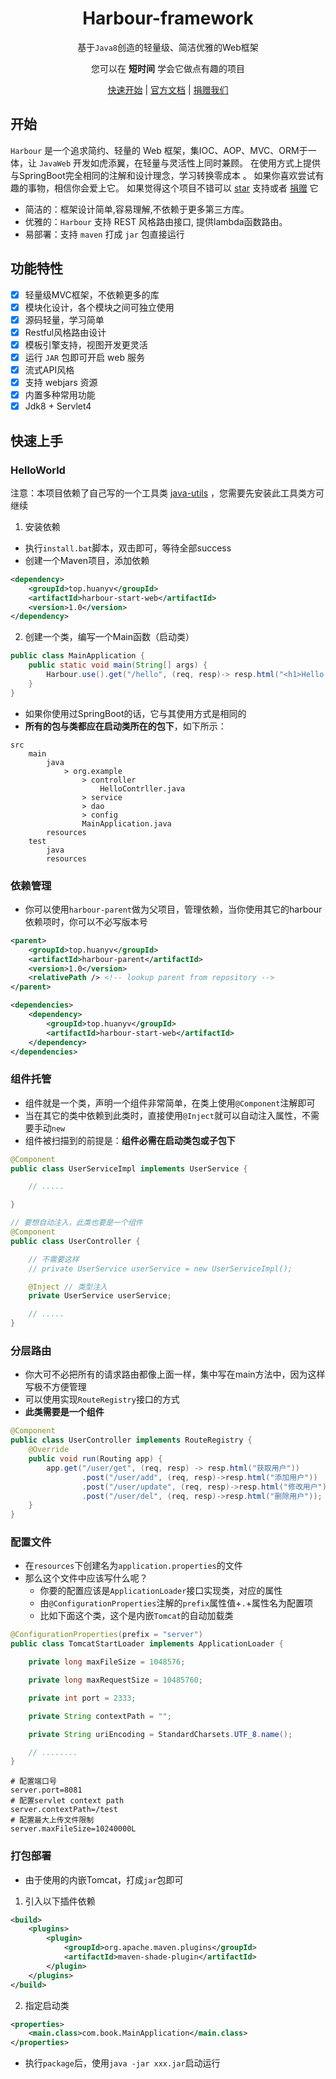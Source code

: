 <h1 align="center">Harbour-framework</h1>

<p align="center">基于<code>Java8</code>创造的轻量级、简洁优雅的Web框架 </p>
<p align="center">您可以在 <b>短时间</b> 学会它做点有趣的项目</p>
<p align="center">
    <a href="index.html#/README?id=开始" target="_self">快速开始</a> | 
    <a href="https://huanyv.github.io" target="_blank">官方文档</a> | 
    <a href="" target="_blank">捐赠我们</a> 
</p>

## 开始

`Harbour` 是一个追求简约、轻量的 Web 框架，集IOC、AOP、MVC、ORM于一体，让 `JavaWeb` 开发如虎添翼，在轻量与灵活性上同时兼顾。 在使用方式上提供与SpringBoot完全相同的注解和设计理念，学习转换零成本 。
如果你喜欢尝试有趣的事物，相信你会爱上它。
如果觉得这个项目不错可以 [star](https://github.com) 支持或者 [捐赠](https://github.com) 它

* 简洁的：框架设计简单,容易理解,不依赖于更多第三方库。
* 优雅的：`Harbour` 支持 REST 风格路由接口, 提供lambda函数路由。
* 易部署：支持 `maven` 打成 `jar` 包直接运行

## 功能特性

- [x] 轻量级MVC框架，不依赖更多的库
- [x] 模块化设计，各个模块之间可独立使用
- [x] 源码轻量，学习简单
- [x] Restful风格路由设计
- [x] 模板引擎支持，视图开发更灵活
- [x] 运行 `JAR` 包即可开启 web 服务
- [x] 流式API风格
- [x] 支持 webjars 资源
- [x] 内置多种常用功能
- [x] Jdk8 + Servlet4

## 快速上手

### HelloWorld

注意：本项目依赖了自己写的一个工具类 [java-utils](https://gitee.com/huanyv/java-utils) ，您需要先安装此工具类方可继续

1. 安装依赖

* 执行`install.bat`脚本，双击即可，等待全部success
* 创建一个Maven项目，添加依赖

```xml
<dependency>
    <groupId>top.huanyv</groupId>
    <artifactId>harbour-start-web</artifactId>
    <version>1.0</version>
</dependency>
```

2. 创建一个类，编写一个Main函数（启动类）

```java
public class MainApplication {
    public static void main(String[] args) {
        Harbour.use().get("/hello", (req, resp)-> resp.html("<h1>Hello World!</h1>")).run(MainApplication.class);
    }
}
```

* 如果你使用过SpringBoot的话，它与其使用方式是相同的
* **所有的包与类都应在启动类所在的包下**，如下所示：

```
src
    main
        java
            > org.example
                > controller
                    HelloContrller.java
                > service
                > dao
                > config
                MainApplication.java
        resources
    test
        java
        resources
```

### 依赖管理

* 你可以使用`harbour-parent`做为父项目，管理依赖，当你使用其它的harbour依赖项时，你可以不必写版本号

```xml
<parent>
    <groupId>top.huanyv</groupId>
    <artifactId>harbour-parent</artifactId>
    <version>1.0</version>
    <relativePath /> <!-- lookup parent from repository -->
</parent>

<dependencies>
    <dependency>
        <groupId>top.huanyv</groupId>
        <artifactId>harbour-start-web</artifactId>
    </dependency>
</dependencies>
```

### 组件托管

* 组件就是一个类，声明一个组件非常简单，在类上使用`@Component`注解即可
* 当在其它的类中依赖到此类时，直接使用`@Inject`就可以自动注入属性，不需要手动`new`
* 组件被扫描到的前提是：**组件必需在启动类包或子包下**

```java
@Component
public class UserServiceImpl implements UserService {

	// .....

}

// 要想自动注入，此类也要是一个组件
@Component
public class UserController {

    // 不需要这样
    // private UserService userService = new UserServiceImpl();

    @Inject // 类型注入
    private UserService userService;

    // .....
}
```

### 分层路由

* 你大可不必把所有的请求路由都像上面一样，集中写在main方法中，因为这样写极不方便管理
* 可以使用实现`RouteRegistry`接口的方式
* **此类需要是一个组件**

```java
@Component
public class UserController implements RouteRegistry {
    @Override
    public void run(Routing app) {
        app.get("/user/get", (req, resp) -> resp.html("获取用户"))
                .post("/user/add", (req, resp)->resp.html("添加用户"))
                .post("/user/update", (req, resp)->resp.html("修改用户"))
                .post("/user/del", (req, resp)->resp.html("删除用户"));
    }
}
```

### 配置文件

* 在`resources`下创建名为`application.properties`的文件
* 那么这个文件中应该写什么呢？
    * 你要的配置应该是`ApplicationLoader`接口实现类，对应的属性
    * 由`@ConfigurationProperties`注解的`prefix`属性值+`.`+属性名为配置项
    * 比如下面这个类，这个是内嵌`Tomcat`的自动加载类

```java
@ConfigurationProperties(prefix = "server")
public class TomcatStartLoader implements ApplicationLoader {

    private long maxFileSize = 1048576;

    private long maxRequestSize = 10485760;

    private int port = 2333;

    private String contextPath = "";

    private String uriEncoding = StandardCharsets.UTF_8.name();

    // ........
}
```

```properties
# 配置端口号
server.port=8081
# 配置servlet context path
server.contextPath=/test
# 配置最大上传文件限制
server.maxFileSize=10240000L
```

### 打包部署

* 由于使用的内嵌Tomcat，打成`jar`包即可

1. 引入以下插件依赖

```xml
<build>
    <plugins>
        <plugin>
            <groupId>org.apache.maven.plugins</groupId>
            <artifactId>maven-shade-plugin</artifactId>
        </plugin>
    </plugins>
</build>
```

2. 指定启动类

```xml
<properties>
    <main.class>com.book.MainApplication</main.class>
</properties>
```

* 执行`package`后，使用`java -jar xxx.jar`启动运行




